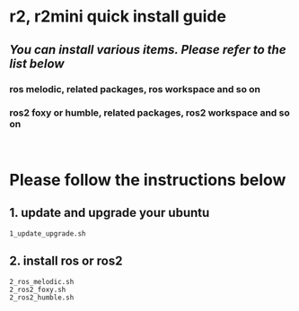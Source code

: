 # r2, r2mini quick install guide
## ***You can install various items. Please refer to the list below***
### ros melodic, related packages, ros workspace and so on
### ros2 foxy or humble, related packages, ros2 workspace and so on
&nbsp;
# Please follow the instructions below
## 1. update and upgrade your ubuntu
```
1_update_upgrade.sh
```
## 2. install ros or ros2
```
2_ros_melodic.sh
2_ros2_foxy.sh
2_ros2_humble.sh
```
